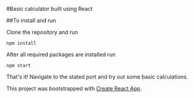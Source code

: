 #Basic calculator built using React

##To install and run

Clone the repository and run

`npm install`

After all required packages are installed run

`npm start`

That's it! Navigate to the stated port and try out some basic calculations.


This project was bootstrapped with [Create React App](https://github.com/facebook/create-react-app).
